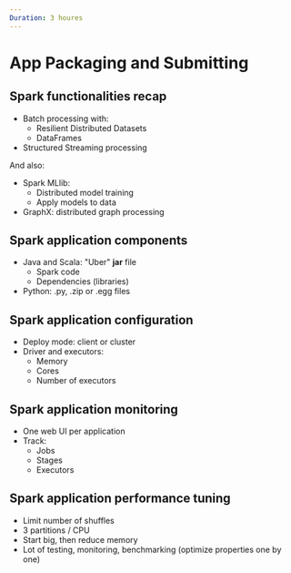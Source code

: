 ```yaml
---
Duration: 3 houres
---
```


# App Packaging and Submitting

## Spark functionalities recap

- Batch processing with:
  - Resilient Distributed Datasets
  - DataFrames
- Structured Streaming processing

And also:

- Spark MLlib:
  - Distributed model training
  - Apply models to data
- GraphX: distributed graph processing

## Spark application components

- Java and Scala: "Uber" **jar** file
  - Spark code
  - Dependencies (libraries)
- Python: .py, .zip or .egg files

## Spark application configuration

- Deploy mode: client or cluster
- Driver and executors:
  - Memory
  - Cores
  - Number of executors

## Spark application monitoring

- One web UI per application
- Track:
  - Jobs
  - Stages
  - Executors

## Spark application performance tuning

- Limit number of shuffles
- 3 partitions / CPU
- Start big, then reduce memory
- Lot of testing, monitoring, benchmarking (optimize properties one by one)
